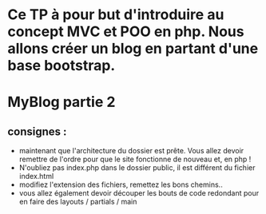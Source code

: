 # Ce TP à pour but d'introduire au concept MVC et POO en php. Nous allons créer un blog en partant d'une base bootstrap.

# MyBlog partie 2
## consignes : 
- maintenant que l'architecture du dossier est prête. Vous allez devoir remettre de l'ordre pour que le site fonctionne de nouveau et, en php !
- N'oubliez pas index.php dans le dossier public, il est différent du fichier index.html
- modifiez l'extension des fichiers, remettez les bons chemins..
- vous allez également devoir découper les bouts de code redondant pour en faire des layouts / partials / main
    
